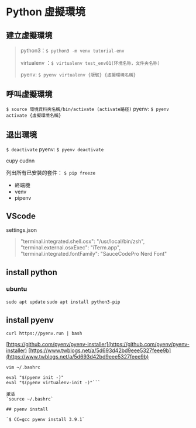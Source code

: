 # Python 虛擬環境

## 建立虛擬環境

> python3：`$ python3 -m venv tutorial-env`
>
> virtualenv ：`$ virtualenv test_env01(环境名称，文件夹名称)`
>
> pyenv: `$ pyenv virtualenv {版號} {虛擬環境名稱}`

## 呼叫虛擬環境

`$ source 環境資料夾名稱/bin/activate (activate路径)`
pyenv: `$ pyenv activate {虛擬環境名稱}`

## 退出環境

`$ deactivate`
pyenv: `$ pyenv deactivate`

cupy
cudnn

列出所有已安裝的套件：
`
$ pip freeze
`

- 終端機
- venv
- pipenv

## VScode

settings.json
> "terminal.integrated.shell.osx": "/usr/local/bin/zsh",
> "terminal.external.osxExec": "iTerm.app",
> "terminal.integrated.fontFamily": "SauceCodePro Nerd Font"

## install python

### ubuntu

`sudo apt update`
`sudo apt install python3-pip`

## install pyenv

`curl https://pyenv.run | bash`

[https://github.com/pyenv/pyenv-installer](https://github.com/pyenv/pyenv-installer)
[https://www.twblogs.net/a/5d693d42bd9eee5327feee9b](https://www.twblogs.net/a/5d693d42bd9eee5327feee9b)

`vim ~/.bashrc`

```export PATH="~/.pyenv/bin:$PATH"
eval "$(pyenv init -)"
eval "$(pyenv virtualenv-init -)"```

激活
`source ~/.bashrc`

## pyenv install

`$ CC=gcc pyenv install 3.9.1`
